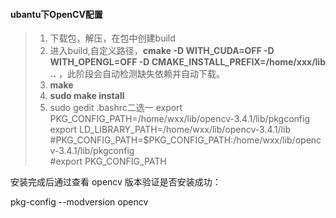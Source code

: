 #### ubantu下OpenCV配置

> 1. 下载包，解压，在包中创建build  
> 2. 进入build,自定义路径，**cmake -D WITH_CUDA=OFF -D WITH_OPENGL=OFF  -D CMAKE_INSTALL_PREFIX=/home/xxx/lib ..** ，此阶段会自动检测缺失依赖并自动下载。
> 3. **make**  
> 4. **sudo make install**  
> 5. sudo gedit .bashrc二选一
> export PKG_CONFIG_PATH=/home/wxx/lib/opencv-3.4.1/lib/pkgconfig  
> export LD_LIBRARY_PATH=/home/wxx/lib/opencv-3.4.1/lib   
> #PKG_CONFIG_PATH=$PKG_CONFIG_PATH:/home/wxx/lib/opencv-3.4.1/lib/pkgconfig  
> #export PKG_CONFIG_PATH  

安装完成后通过查看 opencv 版本验证是否安装成功：

pkg-config --modversion opencv  

